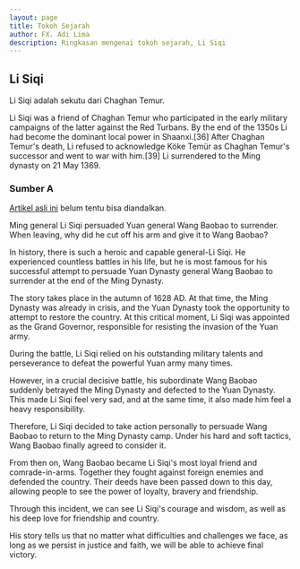 ```yaml
---
layout: page
title: Tokoh Sejarah
author: FX. Adi Lima
description: Ringkasan mengenai tokoh sejarah, Li Siqi
---
```


## Li Siqi

Li Siqi adalah sekutu dari Chaghan Temur.

Li Siqi was a friend of Chaghan Temur who participated in the early military campaigns of the latter against the Red Turbans. By the end of the 1350s Li had become the dominant local power in Shaanxi.[36] After Chaghan Temur's death, Li refused to acknowledge Köke Temür as Chaghan Temur's successor and went to war with him.[39] Li surrendered to the Ming dynasty on 21 May 1369.

### Sumber A

[Artikel asli ini](https://min.news/en/history/d4e969b4026f1bef1a30d3a83bf38a75.html) belum tentu bisa diandalkan.

Ming general Li Siqi persuaded Yuan general Wang Baobao to surrender. When leaving, why did he cut off his arm and give it to Wang Baobao?

In history, there is such a heroic and capable general-Li Siqi. He experienced countless battles in his life, but he is most famous for his successful attempt to persuade Yuan Dynasty general Wang Baobao to surrender at the end of the Ming Dynasty.

The story takes place in the autumn of 1628 AD. At that time, the Ming Dynasty was already in crisis, and the Yuan Dynasty took the opportunity to attempt to restore the country. At this critical moment, Li Siqi was appointed as the Grand Governor, responsible for resisting the invasion of the Yuan army.

During the battle, Li Siqi relied on his outstanding military talents and perseverance to defeat the powerful Yuan army many times.

However, in a crucial decisive battle, his subordinate Wang Baobao suddenly betrayed the Ming Dynasty and defected to the Yuan Dynasty. This made Li Siqi feel very sad, and at the same time, it also made him feel a heavy responsibility.

Therefore, Li Siqi decided to take action personally to persuade Wang Baobao to return to the Ming Dynasty camp. Under his hard and soft tactics, Wang Baobao finally agreed to consider it.

From then on, Wang Baobao became Li Siqi's most loyal friend and comrade-in-arms. Together they fought against foreign enemies and defended the country. Their deeds have been passed down to this day, allowing people to see the power of loyalty, bravery and friendship.

Through this incident, we can see Li Siqi's courage and wisdom, as well as his deep love for friendship and country.

His story tells us that no matter what difficulties and challenges we face, as long as we persist in justice and faith, we will be able to achieve final victory.


